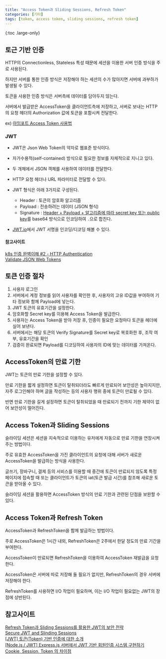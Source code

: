 ```yaml
---
title: "Access Token과 Sliding Sessions, Refresh Token"
categories: [기타]
tags: [token, access token, sliding sessions, refresh token]
---
```


{:toc .large-only}

## 토근 기반 인증

HTTP의 Connectionless, Stateless 특성 때문에 세션을 이용한 서버 인증 방식을 주로 사용된다.

하지만 서버를 통한 인증 방식은 저장해야 하는 세션의 수가 많아지면 서버에 과부하가 발생될 수 있다.

토큰을 사용한 인증 방식은 서버측에 데이터를 담아두지 않는다.

서버에서 발급받은 AccessToken을 클라이언트측에 저장하고, 서버로 보내는 HTTP의 요청 헤더의 Authorization 값에 토큰을 포함시켜 전달한다.

ex) [아임포트 Access Token 사용법](https://docs.iamport.kr/tech/access-token)

### JWT

- JWT은 Json Web Token의 약자로 웹표준 방식이다.

- 자가수용적(self-contained) 방식으로 필요한 정보를 자체적으로 지니고 있다.

- 두 개체에서 JSON 객체를 사용하여 데이터를 전달한다.

- HTTP 요청 헤더나 URL 파라미터로 전달할 수 있다.

- JWT 형식은 아래 3가지로 구성된다.
    - Header : 토큰의 암호화 알고리즘
    - Payload : 전송하려는 데이터 (JSON 형식)
    - Signature : <u>Header + Payload + 알고리즘에 따라 secret key 또는 public key</u>를 base64 방식으로 인코딩하여 `.`으로 합친다.

- [JWT.io](https://jwt.io/?_ga=2.163251572.952146497.1636521097-1933711542.1636521097&_gl=1*1ys1crh*rollup_ga*MTkzMzcxMTU0Mi4xNjM2NTIxMDk3*rollup_ga_F1G3E656YZ*MTYzNjUyMTA5Ny4xLjAuMTYzNjUyMTA5Ny42MA..)에서 JWT 서명을 인코딩/디코딩 해볼 수 있다.

#### 참고사이트
[k8s 인증 완벽이해 #2 - HTTP Authentication](https://coffeewhale.com/kubernetes/authentication/http-auth/2020/05/03/auth02/)<br/>
[Validate JSON Web Tokens](https://auth0.com/docs/security/tokens/json-web-tokens/validate-json-web-tokens)

## 토큰 인증 절차

1. 사용자 로그인
2. 서버에서 계정 정보를 읽어 사용자를 확인한 후, 사용자의 고유 ID값을 부여하여 기타 정보와 함께 Payload에 넣는다.
3. JWT 토큰의 유효기간을 설정한다.
4. 암호화할 Secret key를 이용해 Access Token을 발급한다.
5. 사용자는 Access Token을 받아 저장 후, 인증이 필요한 요청마다 토큰을 헤더에 실어 보낸다.
6. 서버에서는 해당 토큰의 Verify Signature를 Secret key로 복호화한 후, 조작 여부, 유효기간을 확인
7. 검증이 완료되면 Payload를 디코딩하여 사용자의 ID에 맞는 데이터를 가져온다.

## AccessToken의 만료 기한

JWT는 토큰의 만료 기한을 설정할 수 있다.

만료 기한을 짧게 설정하면 토큰이 탈취되더라도 빠르게 만료되어 보안성은 높아지지만, 자주 로그인해야 하며 글을 작성하는 등의 사용자 행위 중에 토큰이 만료될 수 있다.

반면 만료 기한을 길게 설정하면 토큰이 탈취되었을 때 만료되기 전까지 기한 제약이 없어 보안성이 떨어진다.

## Access Token과 Sliding Sessions

슬라이딩 세션은 세션을 지속적으로 이용하는 유저에게 자동으로 만료 기한을 연장시켜주는 방법이다.

주로 유효한 AccessToken을 가진 클라이언트의 요청에 대해 서버가 새로운 AccessToken을 발급하는 방식을 사용한다.

글쓰기, 장바구니, 결제 등의 서비스를 이용할 때 중간에 토큰이 만료되지 않도록 특정 페이지에 접속할 때 또는 클라이언트가 토큰의 iat(토큰 발급 시간)를 참조해 새로운 토큰을 받아올 수 있다.

슬라이딩 세션을 활용하면 AccessToken 방식의 만료 기한과 관련된 단점을 보완할 수 있다.

## Access Token과 Refresh Token

AccessToken과 RefreshToken을 함께 발급하는 방법이다.

주로 AccessToken은 1시간 내외, RefreshToken은 2주에서 한달 정도의 만료 기간을 부여한다.

AccessToken이 만료되면 RefreshToken을 이용하여 AccessToken 재발급을 요청한다.

AccessToken은 서버에 따로 저장해 둘 필요가 없지만, RefreshToken의 경우 서버에 저장해야 한다.

RefreshToken를 사용하면 I/O 작업이 필요하며, 이는 I/O 작업이 필요없는 JWT의 장점에 상반된다.

## 참고사이트

[Refresh Token과 Sliding Sessions를 활용한 JWT의 보안 전략](https://blog.ull.im/engineering/2019/02/07/jwt-strategy.html)<br/>
[Secure JWT and Slinding Sessions](https://www.hahwul.com/2021/05/05/sliding-sessions/)<br/>
[[JWT] 토큰(Token) 기반 인증에 대한 소개](https://velopert.com/2350)<br/>
[[Node.js / JWT] Express.js 서버에서 JWT 기반 회원인증 시스템 구현하기](https://velopert.com/2448)<br/>
[Cookie, Session, Token 의 차이점](https://tofusand-dev.tistory.com/89)
